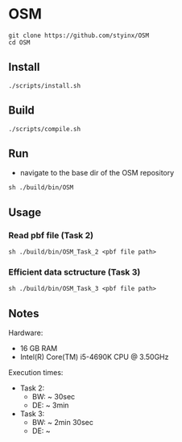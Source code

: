# OSM

```
git clone https://github.com/styinx/OSM
cd OSM
```

## Install

```
./scripts/install.sh
```

## Build 

```
./scripts/compile.sh
```

## Run

- navigate to the base dir of the OSM repository

```
sh ./build/bin/OSM
```

## Usage

### Read pbf file (Task 2)

```
sh ./build/bin/OSM_Task_2 <pbf file path> 
```

### Efficient data sctructure (Task 3)

```
sh ./build/bin/OSM_Task_3 <pbf file path>
```

## Notes

Hardware:
  - 16 GB RAM
  - Intel(R) Core(TM) i5-4690K CPU @ 3.50GHz

Execution times:
  - Task 2:
    - BW: ~ 30sec
    - DE: ~ 3min
  - Task 3:
    - BW: ~ 2min 30sec
    - DE: ~ 
